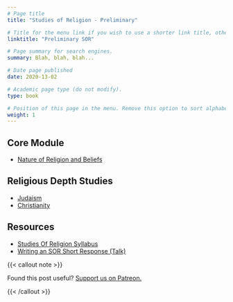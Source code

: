 ```yaml
---
# Page title
title: "Studies of Religion - Preliminary"

# Title for the menu link if you wish to use a shorter link title, otherwise remove this option.
linktitle: "Preliminary SOR"

# Page summary for search engines.
summary: Blah, blah, blah...

# Date page published
date: 2020-13-02

# Academic page type (do not modify).
type: book

# Position of this page in the menu. Remove this option to sort alphabetically.
weight: 1
---
```


## Core Module

- [Nature of Religion and Beliefs](core-1/)

## Religious Depth Studies

- [Judaism](judaism/)
- [Christianity](christianity/)

## Resources

- [Studies Of Religion Syllabus](/nesa/4681e46b-4344-4550-9a99-c71b6d102f49/studies-religion-st6-syl-from2010+Studies+of+Religion.pdf?MOD=AJPERES&CVID=)
- [Writing an SOR Short Response (Talk)](/talk/sor-short-responses-chips/)

{{< callout note >}}

Found this post useful? [Support us on Patreon.](https://patreon.com/schoolnotes)

{{< /callout >}}